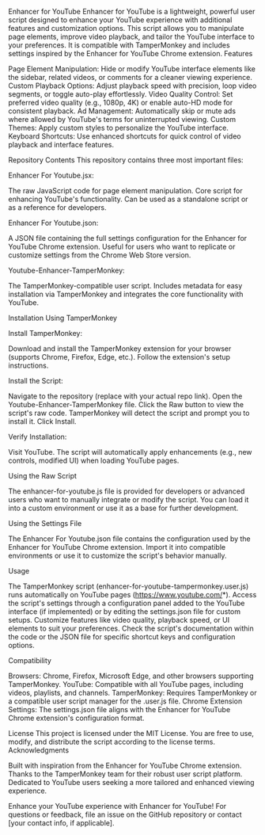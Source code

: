 Enhancer for YouTube
Enhancer for YouTube is a lightweight, powerful user script designed to enhance your YouTube experience with additional features and customization options. This script allows you to manipulate page elements, improve video playback, and tailor the YouTube interface to your preferences. It is compatible with TamperMonkey and includes settings inspired by the Enhancer for YouTube Chrome extension.
Features

Page Element Manipulation: Hide or modify YouTube interface elements like the sidebar, related videos, or comments for a cleaner viewing experience.
Custom Playback Options: Adjust playback speed with precision, loop video segments, or toggle auto-play effortlessly.
Video Quality Control: Set preferred video quality (e.g., 1080p, 4K) or enable auto-HD mode for consistent playback.
Ad Management: Automatically skip or mute ads where allowed by YouTube's terms for uninterrupted viewing.
Custom Themes: Apply custom styles to personalize the YouTube interface.
Keyboard Shortcuts: Use enhanced shortcuts for quick control of video playback and interface features.

Repository Contents
This repository contains three most important files:

Enhancer For Youtube.jsx:

The raw JavaScript code for page element manipulation.
Core script for enhancing YouTube's functionality.
Can be used as a standalone script or as a reference for developers.


Enhancer For Youtube.json:

A JSON file containing the full settings configuration for the Enhancer for YouTube Chrome extension.
Useful for users who want to replicate or customize settings from the Chrome Web Store version.


Youtube-Enhancer-TamperMonkey:

The TamperMonkey-compatible user script.
Includes metadata for easy installation via TamperMonkey and integrates the core functionality with YouTube.



Installation
Using TamperMonkey

Install TamperMonkey:

Download and install the TamperMonkey extension for your browser (supports Chrome, Firefox, Edge, etc.).
Follow the extension's setup instructions.


Install the Script:

Navigate to the repository (replace with your actual repo link).
Open the Youtube-Enhancer-TamperMonkey file.
Click the Raw button to view the script's raw code.
TamperMonkey will detect the script and prompt you to install it. Click Install.


Verify Installation:

Visit YouTube.
The script will automatically apply enhancements (e.g., new controls, modified UI) when loading YouTube pages.



Using the Raw Script

The enhancer-for-youtube.js file is provided for developers or advanced users who want to manually integrate or modify the script.
You can load it into a custom environment or use it as a base for further development.

Using the Settings File

The Enhancer For Youtube.json file contains the configuration used by the Enhancer for YouTube Chrome extension.
Import it into compatible environments or use it to customize the script's behavior manually.

Usage

The TamperMonkey script (enhancer-for-youtube-tampermonkey.user.js) runs automatically on YouTube pages (https://www.youtube.com/*).
Access the script's settings through a configuration panel added to the YouTube interface (if implemented) or by editing the settings.json file for custom setups.
Customize features like video quality, playback speed, or UI elements to suit your preferences.
Check the script's documentation within the code or the JSON file for specific shortcut keys and configuration options.

Compatibility

Browsers: Chrome, Firefox, Microsoft Edge, and other browsers supporting TamperMonkey.
YouTube: Compatible with all YouTube pages, including videos, playlists, and channels.
TamperMonkey: Requires TamperMonkey or a compatible user script manager for the .user.js file.
Chrome Extension Settings: The settings.json file aligns with the Enhancer for YouTube Chrome extension's configuration format.

License
This project is licensed under the MIT License. You are free to use, modify, and distribute the script according to the license terms.
Acknowledgments

Built with inspiration from the Enhancer for YouTube Chrome extension.
Thanks to the TamperMonkey team for their robust user script platform.
Dedicated to YouTube users seeking a more tailored and enhanced viewing experience.


Enhance your YouTube experience with Enhancer for YouTube!
For questions or feedback, file an issue on the GitHub repository or contact [your contact info, if applicable].
